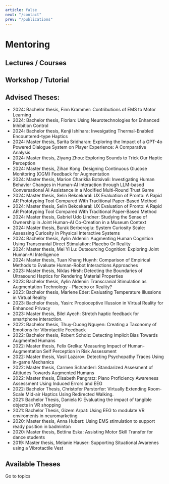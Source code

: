 ```yaml
---
article: false
next: "/contact"
prev: "/publications"
---
```

# Mentoring





## Lectures / Courses

 <ClientOnly>
<TeachingList :entries="lectures" />
</ClientOnly>


## Workshop / Tutorial

<ClientOnly>
  <TeachingList :entries="workshops" />
</ClientOnly>


## Advised Theses:


- <Badge type="tip" text="MT" vertical="middle" /> <Badge type="info" text="Finished" vertical="middle" /> 2024: Bachelor thesis, Finn Krammer: Contributions of EMS to Motor Learning
- <Badge type="tip" text="MT" vertical="middle" /> <Badge type="info" text="Finished" vertical="middle" /> 2024: Bachelor thesis, Florian: Using Neurotechnologies for Enhanced Inhibition Control
- <Badge type="tip" text="MT" vertical="middle" /> <Badge type="info" text="Finished" vertical="middle" /> 2024: Bachelor thesis, Kenji Ishihara: Invesigating Thermal-Enabled Encountered-type Haptics
- <Badge type="tip" text="MT" vertical="middle" /> <Badge type="info" text="Finished" vertical="middle" /> 2024: Master thesis, Sarita Sridharan: Exploring the Impact of a GPT-4o Powered Dialogue System on Player Experience: A Comparative Analysis
- <Badge type="tip" text="MT" vertical="middle" /> <Badge type="info" text="Finished" vertical="middle" /> 2024: Master thesis, Ziyang Zhou: Exploring Sounds to Trick Our Haptic Perception
- <Badge type="tip" text="MT" vertical="middle" /> <Badge type="info" text="Finished" vertical="middle" /> 2024: Master thesis, Zihan Kong: Designing Continuous Glucose Monitoring (CGM) Feedback for Augmentation
- <Badge type="tip" text="MT" vertical="middle" /> <Badge type="info" text="Finished" vertical="middle" /> 2024: Master thesis, Marion Chariklia Botsivali: Investigating Human Behavior Changes in Human-AI Interaction through LLM-based Conversational AI Assistance in a Modified Multi-Round Trust Game
- <Badge type="tip" text="MT" vertical="middle" /> <Badge type="info" text="Finished" vertical="middle" /> 2024: Master thesis, Selin Bekcekaral: UX Evaluation of Pronto: A Rapid AR Prototyping Tool Compared With Traditional Paper-Based Method
- <Badge type="tip" text="MT" vertical="middle" /> <Badge type="info" text="Finished" vertical="middle" /> 2024: Master thesis, Selin Bekcekaral: UX Evaluation of Pronto: A Rapid AR Prototyping Tool Compared With Traditional Paper-Based Method
- <Badge type="tip" text="MT" vertical="middle" /> <Badge type="info" text="Finished" vertical="middle" /> 2024: Master thesis, Gabriel Udo Lindner: Studying the Sense of Ownership in Joint Human-AI Co-Creation in a Museum Context
- <Badge type="tip" text="MT" vertical="middle" /> <Badge type="info" text="Finished" vertical="middle" /> 2024: Master thesis, Burak Berberoglu: System Curiosity Scale: Assessing Curiosity in Physical Interactive Systems
- <Badge type="tip" text="BT" vertical="middle" /> <Badge type="info" text="Finished" vertical="middle" /> 2024: Bachelor thesis, Aylin Aldemir: Augmenting Human Cognition Using Transcranial Direct Stimulation: Placebo Or Reality
- <Badge type="tip" text="MT" vertical="middle" /> <Badge type="info" text="Finished" vertical="middle" /> 2024: Master thesis, Mei Yi Lu: Outsourcing Cognition: Exploring Joint Human-AI Intelligence
- <Badge type="tip" text="MT" vertical="middle" /> <Badge type="info" text="Finished" vertical="middle" /> 2024: Master thesis, Tuan Khang Huynh: Comparison of Empirical Methods to Evaluate Human-Robot Interactions Approaches
- <Badge type="tip" text="MT" vertical="middle" /> <Badge type="info" text="Finished" vertical="middle" /> 2023: Master thesis, Niklas Hirsh: Detecting the Boundaries of Ultrasound Haptics for Rendering Material Properties
- <Badge type="tip" text="BT" vertical="middle" /> <Badge type="info" text="Finished" vertical="middle" /> 2023: Bachelor thesis, Aylin Aldemir: Transcranial Stimulation as Augmentation Technology - Placebo or Reality?
- <Badge type="tip" text="BT" vertical="middle" /> <Badge type="info" text="Finished" vertical="middle" /> 2023: Bachelor thesis, Marlene Eder: Evaluating Temperature Illussions in Virtual Reality
- <Badge type="tip" text="BT" vertical="middle" /> <Badge type="info" text="Finished" vertical="middle" /> 2023: Bachelor thesis, Yasin: Propioceptive Illussion in Virtual Reality for Enhanced Privacy
- <Badge type="tip" text="MT" vertical="middle" /> <Badge type="info" text="Finished" vertical="middle" /> 2023: Master thesis, Bilel Ayech: Stretch haptic feedback for smartphone interaction.
- <Badge type="tip" text="BT" vertical="middle" /> <Badge type="info" text="Finished" vertical="middle" /> 2022: Bachelor thesis, Thuy-Duong Nguyen: Creating a Taxonomy of Emotions for Vibrotactile Feedback
- <Badge type="tip" text="BT" vertical="middle" /> <Badge type="info" text="Finished" vertical="middle" /> 2022: Bachelor thesis, Robert Scholz: Detecting Implicit Bias Towards Augmented Humans
- <Badge type="tip" text="MT" vertical="middle" /> <Badge type="info" text="Finished" vertical="middle" /> 2022: Master thesis, Felix Grelka: Measuring Impact of Human-Augmentation Self Perception in Risk Assessment
- <Badge type="tip" text="MT" vertical="middle" /> <Badge type="info" text="Finished" vertical="middle" /> 2022: Master thesis, Vasil Lazarov: Detecting Psychopathy Traces Using in-game Mechanics
- <Badge type="tip" text="MT" vertical="middle" /> <Badge type="info" text="Finished" vertical="middle" /> 2022: Master thesis, Carmen Schanderl: Standarized Assesment of Attitudes Towards Augmented Humans
- <Badge type="tip" text="MT" vertical="middle" /> <Badge type="info" text="Finished" vertical="middle" /> 2022: Master thesis, Elisabeth Pangratz: Piano Proficiency Awareness Assessment Using Induced Errors and EEG
- <Badge type="tip" text="BT" vertical="middle" /> <Badge type="info" text="Finished" vertical="middle" /> 2022: Bachelor Thesis, Christofer Parstorfer: Virtually Extending Room-Scale Mid-air Haptics Using Redirected Walking.
- <Badge type="tip" text="BT" vertical="middle" /> <Badge type="info" text="Finished" vertical="middle" /> 2021: Bachelor Thesis, Daniela K: Evaluating the impact of tangible objects in VR shopping
- <Badge type="tip" text="BT" vertical="middle" /> <Badge type="info" text="Finished" vertical="middle" /> 2021: Bachelor Thesis, Gizem Arpat: Using EEG to modulate VR enviroments in neuromarketing
- <Badge type="tip" text="MT" vertical="middle" /> <Badge type="info" text="Finished" vertical="middle" /> 2020: Master thesis, Anna Hubert: Using EMS stimulation to support ready position in badminton
- <Badge type="tip" text="MT" vertical="middle" /> <Badge type="info" text="Finished" vertical="middle" /> 2020: Master thesis, Bettina Eska: Assisting Motor Skill Transfer for dance students
- <Badge type="tip" text="MT" vertical="middle" /> <Badge type="info" text="Finished" vertical="middle" /> 2019: Master thesis, Melanie Hauser: Supporting Situational Awarenes using a Vibrotactile Vest

## Available Theses

<n-button strong secondary tag="a" href="/theses" type="primary">Go to topics</n-button>



<script setup>
import { NButton } from 'naive-ui'

const lectures = [
  /* 2024 / 2025 -------------------------------------------------------- */
  { code: 'UX1',  term: 'WS', title: 'User Experience 1 @ LMU',                              year: '2024/2025' },
  { code: 'SWH',  term: 'WS', title: 'Practical Course: Sketching with Hardware @ LMU',      year: '2024/2025' },

  /* 2024 --------------------------------------------------------------- */
  { code: 'PVRU', term: 'SS', title: 'Practical Course: VR programming using Unity',         year: '2024' },
  { code: 'CG1',  term: 'SS', title: 'Computer Graphics @ LMU',                              year: '2024' },

  /* 2023 --------------------------------------------------------------- */
  { code: 'UX3',  term: 'SS', title: 'Practical Course: User Experience 3 @ LMU',            year: '2023' },
  { code: 'PVRU', term: 'SS', title: 'Practical Course: VR programming using Unity',         year: '2023' },
  { code: 'CG1',  term: 'SS', title: 'Computer Graphics @ LMU',                              year: '2023' },

  /* 2022 / 2023 -------------------------------------------------------- */
  { code: 'MMI2', term: 'WS', title: 'Mensch‑Maschine‑Interaktion 2 Tutorials @ LMU',        year: '2022/2023' },
  { code: 'SWH',  term: 'WS', title: 'Practical Course: Sketching with Hardware @ LMU',      year: '2022/2023' },

  /* 2022 --------------------------------------------------------------- */
  { code: 'SWH',  term: 'SS', title: 'Practical Course: Sketching with Hardware @ LMU',      year: '2022' },
  { code: 'SWH',  term: 'SS', title: 'Practical Course: Sketching with Hardware Basics @ LMU',year: '2022' },
  { code: 'UX3',  term: 'SS', title: 'Practical Course: User Experience 3 @ LMU',            year: '2022' },
  { code: 'PVRU', term: 'SS', title: 'Practical Course: VR programming using Unity',         year: '2022' },

  /* 2021 / 2022 -------------------------------------------------------- */
  { code: 'SWH',  term: 'WS', title: 'Practical Course: Sketching with Hardware @ LMU',      year: '2021/2022' },
  { code: 'MMI2', term: 'WS', title: 'Mensch‑Maschine‑Interaktion 2 Tutorials @ LMU',        year: '2021/2022' },

  /* 2021 --------------------------------------------------------------- */
  { code: 'PVRU', term: 'SS', title: 'Practical Course: VR programming using Unity',         year: '2021' },
  { code: 'SWH',  term: 'SS', title: 'Practical Course: Sketching with Hardware @ LMU',      year: '2021' },
  { code: 'UX3',  term: 'SS', title: 'Practical Course: User Experience 3 @ LMU',            year: '2021' },

  /* 2020 / 2021 -------------------------------------------------------- */
  { code: 'MMI2', term: 'WS', title: 'Mensch‑Maschine‑Interaktion 2 Tutorials @ LMU',        year: '2020/2021' },
  { code: 'SWH',  term: 'WS', title: 'Practical Course: Sketching with Hardware @ LMU',      year: '2020/2021' },

  /* 2020 --------------------------------------------------------------- */
  { code: 'SWH',  term: 'SS', title: 'Practical Course: Sketching with Hardware @ LMU',      year: '2020' },
  { code: 'SWH',  term: 'SS', title: 'Practical Course: User Experience 3 @ LMU',            year: '2020' },

  /* 2019 / 2020 -------------------------------------------------------- */
  { code: 'MMI2', term: 'WS', title: 'Mensch‑Maschine‑Interaktion 2 Tutorials @ LMU',        year: '2019/2020' }
]

const workshops = [
  /* 2024 --------------------------------------------------------------- */
  { code: 'CHI',      term: 'Ws', title: 'EvalAI @ CHI',                                                                    year: '2024' },

  /* 2022 --------------------------------------------------------------- */
  { code: 'Dagstuhl', term: 'Ws', title: 'Human Augmentation – Immediate Issues @ BMBF Cognitive Augmentation Seminar',      year: '2022' },
  { code: 'BMBF',     term: 'Tut', title: 'Haptic Perception @ BMBF Social XR',                                              year: '2022' },
  { code: 'AVI',      term: 'Tut', title: 'Haptic Perception @ AVI 22',                                                      year: '2022' },

  /* 2021 --------------------------------------------------------------- */
  { code: 'CHI',      term: 'Ws', title: 'Body as Starting Point @ CHI 21',                                                 year: '2021' },
  { code: 'HIVE',     term: 'Ws', title: 'Engaging with the Arts in XR @ HIVE‑Lab',                                         year: '2021' },

  /* 2020 / 2021 -------------------------------------------------------- */
  { code: 'HIVE',     term: 'Talks', title: 'Conversations in Mixed Reality @ HIVE‑Lab @ Amplify',                             year: '2020/2021' }
]

const theses = [
  { type: 'MT', status: 'Finished', year: 2024,  title: 'Bachelor thesis, Finn Krammer — Contributions of EMS to Motor Learning' },
  { type: 'MT', status: 'Finished', year: 2024,  title: 'Bachelor thesis, Florian — Using Neurotechnologies for Enhanced Inhibition Control' },
  { type: 'MT', status: 'Finished', year: 2024,  title: 'Bachelor thesis, Kenji Ishihara — Investigating Thermal‑Enabled Encountered‑type Haptics' },
  { type: 'MT', status: 'Finished', year: 2024,  title: 'Master thesis, Sarita Sridharan — GPT‑4o Dialogue System & Player Experience' },
  /* … keep adding in same pattern … */
  { type: 'MT', status: 'Finished', year: 2019,  title: 'Master thesis, Melanie Hauser — Supporting Situational Awareness Using a Vibrotactile Vest' }
]
</script>

